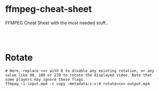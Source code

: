 # ffmpeg-cheat-sheet
FFMPEG Cheat Sheet with the most needed stuff..



<br><br>

# Rotate
```shell
# Here, replace <x> with 0 to disable any existing rotation, or any value like 90, 180 or 270 to rotate the displayed video. Note that some players may ignore these flags.
ffmpeg -i input.mp4 -c copy -metadata:s:v:0 rotate=<x> output.mp4
```
